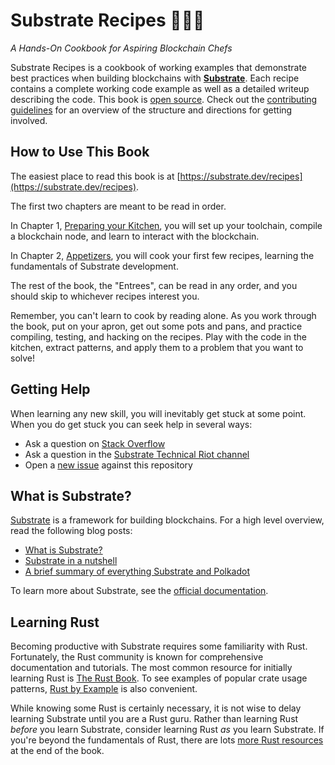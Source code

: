 # Substrate Recipes 🍴😋🍴

_A Hands-On Cookbook for Aspiring Blockchain Chefs_

Substrate Recipes is a cookbook of working examples that demonstrate best practices when building blockchains with **[Substrate](https://github.com/paritytech/substrate)**. Each recipe contains a complete working code example as well as a detailed writeup describing the code. This book is [open source](https://github.com/substrate-developer-hub/recipes). Check out the [contributing guidelines](https://github.com/substrate-developer-hub/recipes/blob/master/CONTRIBUTING.md) for an overview of the structure and directions for getting involved.

## How to Use This Book

The easiest place to read this book is at [https://substrate.dev/recipes](https://substrate.dev/recipes).

The first two chapters are meant to be read in order.

In Chapter 1, [Preparing your Kitchen](./prepare-kitchen/README.md), you will set up your toolchain, compile a blockchain node, and learn to interact with the blockchain.

In Chapter 2, [Appetizers](./appetizers/README.md), you will cook your first few recipes, learning the fundamentals of Substrate development.

The rest of the book, the "Entrees", can be read in any order, and you should skip to whichever recipes interest you.

Remember, you can't learn to cook by reading alone. As you work through the book, put on your apron, get out some pots and pans, and practice compiling, testing, and hacking on the recipes. Play with the code in the kitchen, extract patterns, and apply them to a problem that you want to solve!

## Getting Help

When learning any new skill, you will inevitably get stuck at some point. When you do get stuck you can seek help in several ways:

* Ask a question on [Stack Overflow](https://stackoverflow.com/questions/tagged/substrate)
* Ask a question in the [Substrate Technical Riot channel](https://riot.im/app/#/room/#substrate-technical:matrix.org)
* Open a [new issue](https://github.com/substrate-developer-hub/recipes/issues/new) against this repository

## What is Substrate?

[Substrate](https://github.com/paritytech/substrate) is a framework for building blockchains. For a high level overview, read the following blog posts:
* [What is Substrate?](https://www.parity.io/what-is-substrate/)
* [Substrate in a nutshell](https://www.parity.io/substrate-in-a-nutshell/)
* [A brief summary of everything Substrate and Polkadot](https://www.parity.io/a-brief-summary-of-everything-substrate-polkadot/)

To learn more about Substrate, see the [official documentation](https://substrate.dev).

## Learning Rust

Becoming productive with Substrate requires some familiarity with Rust. Fortunately, the Rust community is known for comprehensive documentation and tutorials. The most common resource for initially learning Rust is [The Rust Book](https://doc.rust-lang.org/book/index.html). To see examples of popular crate usage patterns, [Rust by Example](https://doc.rust-lang.org/rust-by-example/index.html) is also convenient.

While knowing some Rust is certainly necessary, it is not wise to delay learning Substrate until you are a Rust guru. Rather than learning Rust _before_ you learn Substrate, consider learning Rust _as_ you learn Substrate. If you're beyond the fundamentals of Rust, there are lots [more Rust resources](./more-resources.md) at the end of the book.
